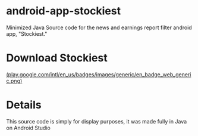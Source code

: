 # android-app-stockiest
Minimized Java Source code for the news and earnings report filter android app, "Stockiest."

# Download Stockiest
[(play.google.com/intl/en_us/badges/images/generic/en_badge_web_generic.png)](https://play.google.com/store/apps/details?id=com.noah.stockiest)

# Details
This source code is simply for display purposes, it was made fully in Java on Android Studio
